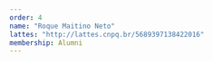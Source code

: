 ```yaml
---
order: 4
name: "Roque Maitino Neto"
lattes: "http://lattes.cnpq.br/5689397138422016"
membership: Alumni
---
```

